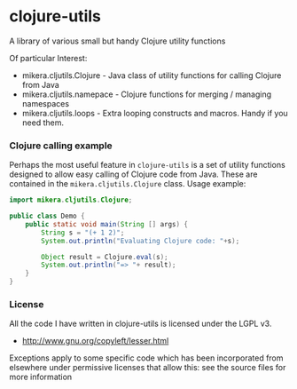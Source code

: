 clojure-utils
=============

A library of various small but handy Clojure utility functions

Of particular Interest:

 - mikera.cljutils.Clojure - Java class of utility functions for calling Clojure from Java
 - mikera.cljutils.namepace - Clojure functions for merging / managing namespaces
 - mikera.cljutils.loops - Extra looping constructs and macros. Handy if you need them.
 
### Clojure calling example

Perhaps the most useful feature in `clojure-utils` is a set of utility functions 
designed to allow easy calling of Clojure code from Java. These are contained 
in the `mikera.cljutils.Clojure` class. Usage example:

```java
import mikera.cljutils.Clojure;

public class Demo {
	public static void main(String [] args) {
		String s = "(+ 1 2)";
		System.out.println("Evaluating Clojure code: "+s);

		Object result = Clojure.eval(s);
		System.out.println("=> "+ result);
	}
}
```


### License

All the code I have written in clojure-utils is licensed under the LGPL v3.

 - http://www.gnu.org/copyleft/lesser.html
 
Exceptions apply to some specific code which has been incorporated from elsewhere under permissive licenses
that allow this: see the source files for more information